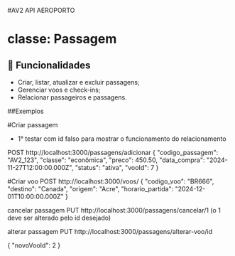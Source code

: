 #AV2 API AEROPORTO

# classe: Passagem 

## 🚀 Funcionalidades

- Criar, listar, atualizar e excluir passagens;
- Gerenciar voos e check-ins;
- Relacionar passageiros e passagens.

##Exemplos

#Criar passagem 
- 1° testar com id falso para mostrar o funcionamento do relacionamento


POST http://localhost:3000/passagens/adicionar
{
  "codigo_passagem": "AV2_123",
  "classe": "econômica",
  "preco": 450.50,
  "data_compra": "2024-11-27T12:00:00.000Z",
  "status": "ativa",
  "vooId": 7
}

#Criar voo
POST http://localhost:3000/voos/
{
  "codigo_voo": "BR666",
  "destino": "Canada",
  "origem": "Acre",
  "horario_partida": "2024-12-01T10:00:00.000Z"
}



cancelar passagem
PUT http://localhost:3000/passagens/cancelar/1
(o 1 deve ser alterado pelo id desejado)

alterar passagem
PUT http://localhost:3000/passagens/alterar-voo/id

{
  "novoVooId": 2
}
